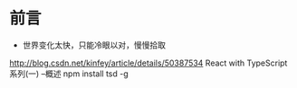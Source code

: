
# 前言 #

- 世界变化太快，只能冷眼以对，慢慢拾取 


http://blog.csdn.net/kinfey/article/details/50387534 
React with TypeScript 系列(一) –概述 
npm install tsd -g